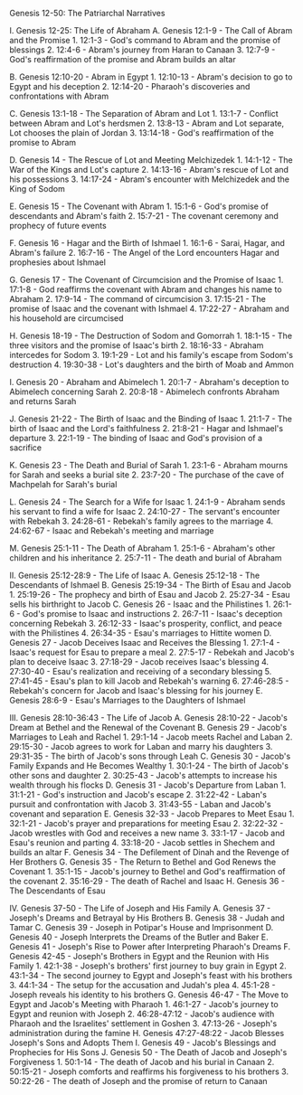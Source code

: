 Genesis 12-50: The Patriarchal Narratives

I. Genesis 12-25: The Life of Abraham
A. Genesis 12:1-9 - The Call of Abram and the Promise
    1. 12:1-3 - God's command to Abram and the promise of blessings
    2. 12:4-6 - Abram's journey from Haran to Canaan
    3. 12:7-9 - God's reaffirmation of the promise and Abram builds an altar

B. Genesis 12:10-20 - Abram in Egypt
    1. 12:10-13 - Abram's decision to go to Egypt and his deception
    2. 12:14-20 - Pharaoh's discoveries and confrontations with Abram

C. Genesis 13:1-18 - The Separation of Abram and Lot
    1. 13:1-7 - Conflict between Abram and Lot's herdsmen
    2. 13:8-13 - Abram and Lot separate, Lot chooses the plain of Jordan
    3. 13:14-18 - God's reaffirmation of the promise to Abram

D. Genesis 14 - The Rescue of Lot and Meeting Melchizedek
    1. 14:1-12 - The War of the Kings and Lot's capture
    2. 14:13-16 - Abram's rescue of Lot and his possessions
    3. 14:17-24 - Abram's encounter with Melchizedek and the King of Sodom

E. Genesis 15 - The Covenant with Abram
    1. 15:1-6 - God's promise of descendants and Abram's faith
    2. 15:7-21 - The covenant ceremony and prophecy of future events

F. Genesis 16 - Hagar and the Birth of Ishmael
    1. 16:1-6 - Sarai, Hagar, and Abram's failure
    2. 16:7-16 - The Angel of the Lord encounters Hagar and prophesies about Ishmael

G. Genesis 17 - The Covenant of Circumcision and the Promise of Isaac
    1. 17:1-8 - God reaffirms the covenant with Abram and changes his name to Abraham
    2. 17:9-14 - The command of circumcision
    3. 17:15-21 - The promise of Isaac and the covenant with Ishmael
    4. 17:22-27 - Abraham and his household are circumcised

H. Genesis 18-19 - The Destruction of Sodom and Gomorrah
    1. 18:1-15 - The three visitors and the promise of Isaac's birth
    2. 18:16-33 - Abraham intercedes for Sodom
    3. 19:1-29 - Lot and his family's escape from Sodom's destruction
    4. 19:30-38 - Lot's daughters and the birth of Moab and Ammon

I. Genesis 20 - Abraham and Abimelech
    1. 20:1-7 - Abraham's deception to Abimelech concerning Sarah
    2. 20:8-18 - Abimelech confronts Abraham and returns Sarah

J. Genesis 21-22 - The Birth of Isaac and the Binding of Isaac
    1. 21:1-7 - The birth of Isaac and the Lord's faithfulness
    2. 21:8-21 - Hagar and Ishmael's departure
    3. 22:1-19 - The binding of Isaac and God's provision of a sacrifice

K. Genesis 23 - The Death and Burial of Sarah
    1. 23:1-6 - Abraham mourns for Sarah and seeks a burial site
    2. 23:7-20 - The purchase of the cave of Machpelah for Sarah's burial

L. Genesis 24 - The Search for a Wife for Isaac
    1. 24:1-9 - Abraham sends his servant to find a wife for Isaac
    2. 24:10-27 - The servant's encounter with Rebekah
    3. 24:28-61 - Rebekah's family agrees to the marriage
    4. 24:62-67 - Isaac and Rebekah's meeting and marriage

M. Genesis 25:1-11 - The Death of Abraham
    1. 25:1-6 - Abraham's other children and his inheritance
    2. 25:7-11 - The death and burial of Abraham

II. Genesis 25:12-28:9 - The Life of Isaac
A. Genesis 25:12-18 - The Descendants of Ishmael
B. Genesis 25:19-34 - The Birth of Esau and Jacob
    1. 25:19-26 - The prophecy and birth of Esau and Jacob
    2. 25:27-34 - Esau sells his birthright to Jacob
C. Genesis 26 - Isaac and the Philistines
    1. 26:1-6 - God's promise to Isaac and instructions
    2. 26:7-11 - Isaac's deception concerning Rebekah
    3. 26:12-33 - Isaac's prosperity, conflict, and peace with the Philistines
    4. 26:34-35 - Esau's marriages to Hittite women
D. Genesis 27 - Jacob Deceives Isaac and Receives the Blessing
    1. 27:1-4 - Isaac's request for Esau to prepare a meal
    2. 27:5-17 - Rebekah and Jacob's plan to deceive Isaac
    3. 27:18-29 - Jacob receives Isaac's blessing
    4. 27:30-40 - Esau's realization and receiving of a secondary blessing
    5. 27:41-45 - Esau's plan to kill Jacob and Rebekah's warning
    6. 27:46-28:5 - Rebekah's concern for Jacob and Isaac's blessing for his journey
E. Genesis 28:6-9 - Esau's Marriages to the Daughters of Ishmael

III. Genesis 28:10-36:43 - The Life of Jacob
A. Genesis 28:10-22 - Jacob's Dream at Bethel and the Renewal of the Covenant
B. Genesis 29 - Jacob's Marriages to Leah and Rachel
    1. 29:1-14 - Jacob meets Rachel and Laban
    2. 29:15-30 - Jacob agrees to work for Laban and marry his daughters
    3. 29:31-35 - The birth of Jacob's sons through Leah
C. Genesis 30 - Jacob's Family Expands and He Becomes Wealthy
    1. 30:1-24 - The birth of Jacob's other sons and daughter
    2. 30:25-43 - Jacob's attempts to increase his wealth through his flocks
D. Genesis 31 - Jacob's Departure from Laban
    1. 31:1-21 - God's instruction and Jacob's escape
    2. 31:22-42 - Laban's pursuit and confrontation with Jacob
    3. 31:43-55 - Laban and Jacob's covenant and separation
E. Genesis 32-33 - Jacob Prepares to Meet Esau
    1. 32:1-21 - Jacob's prayer and preparations for meeting Esau
    2. 32:22-32 - Jacob wrestles with God and receives a new name
    3. 33:1-17 - Jacob and Esau's reunion and parting
    4. 33:18-20 - Jacob settles in Shechem and builds an altar
F. Genesis 34 - The Defilement of Dinah and the Revenge of Her Brothers
G. Genesis 35 - The Return to Bethel and God Renews the Covenant
    1. 35:1-15 - Jacob's journey to Bethel and God's reaffirmation of the covenant
    2. 35:16-29 - The death of Rachel and Isaac
H. Genesis 36 - The Descendants of Esau

IV. Genesis 37-50 - The Life of Joseph and His Family
A. Genesis 37 - Joseph's Dreams and Betrayal by His Brothers
B. Genesis 38 - Judah and Tamar
C. Genesis 39 - Joseph in Potipar's House and Imprisonment
D. Genesis 40 - Joseph Interprets the Dreams of the Butler and Baker
E. Genesis 41 - Joseph's Rise to Power after Interpreting Pharaoh's Dreams
F. Genesis 42-45 - Joseph's Brothers in Egypt and the Reunion with His Family
    1. 42:1-38 - Joseph's brothers' first journey to buy grain in Egypt
    2. 43:1-34 - The second journey to Egypt and Joseph's feast with his brothers
    3. 44:1-34 - The setup for the accusation and Judah's plea
    4. 45:1-28 - Joseph reveals his identity to his brothers
G. Genesis 46-47 - The Move to Egypt and Jacob's Meeting with Pharaoh
    1. 46:1-27 - Jacob's journey to Egypt and reunion with Joseph
    2. 46:28-47:12 - Jacob's audience with Pharaoh and the Israelites' settlement in Goshen
    3. 47:13-26 - Joseph's administration during the famine
H. Genesis 47:27-48:22 - Jacob Blesses Joseph's Sons and Adopts Them
I. Genesis 49 - Jacob's Blessings and Prophecies for His Sons
J. Genesis 50 - The Death of Jacob and Joseph's Forgiveness
    1. 50:1-14 - The death of Jacob and his burial in Canaan
    2. 50:15-21 - Joseph comforts and reaffirms his forgiveness to his brothers
    3. 50:22-26 - The death of Joseph and the promise of return to Canaan